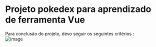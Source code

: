 # Projeto pokedex para aprendizado de ferramenta Vue

Para conclusão do projeto, devo seguir os seguintes critérios : <br>
![image](https://github.com/user-attachments/assets/6c8b2407-60b1-4430-bd80-bd560a9cfbc0)




